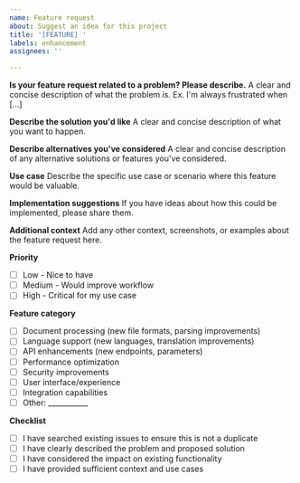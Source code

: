 ```yaml
---
name: Feature request
about: Suggest an idea for this project
title: '[FEATURE] '
labels: enhancement
assignees: ''

---
```


**Is your feature request related to a problem? Please describe.**
A clear and concise description of what the problem is. Ex. I'm always frustrated when [...]

**Describe the solution you'd like**
A clear and concise description of what you want to happen.

**Describe alternatives you've considered**
A clear and concise description of any alternative solutions or features you've considered.

**Use case**
Describe the specific use case or scenario where this feature would be valuable.

**Implementation suggestions**
If you have ideas about how this could be implemented, please share them.

**Additional context**
Add any other context, screenshots, or examples about the feature request here.

**Priority**
- [ ] Low - Nice to have
- [ ] Medium - Would improve workflow
- [ ] High - Critical for my use case

**Feature category**
- [ ] Document processing (new file formats, parsing improvements)
- [ ] Language support (new languages, translation improvements)
- [ ] API enhancements (new endpoints, parameters)
- [ ] Performance optimization
- [ ] Security improvements
- [ ] User interface/experience
- [ ] Integration capabilities
- [ ] Other: ___________

**Checklist**
- [ ] I have searched existing issues to ensure this is not a duplicate
- [ ] I have clearly described the problem and proposed solution
- [ ] I have considered the impact on existing functionality
- [ ] I have provided sufficient context and use cases
